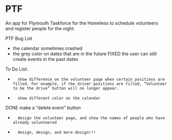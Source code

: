 PTF
===

An app for Plymouth Taskforce for the Homeless to schedule volunteers and register people for the night.


PTF Bug List
-	the calendar sometimes crashed
-	the grey color on dates that are in the future
FIXED       the user can still create events in the past dates

To Do List:
-		show difference on the volunteer page when certain positions are filled. For example, if the driver positions are filled, “Volunteer to be the drive” button will no longer appear.
-		show different color on the calendar 
DONE       make a “delete event” button
-       design the volunteer page, and show the names of people who have already volunteered
-       design, design, and more design!!!
